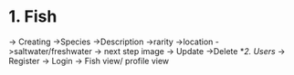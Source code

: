 # 1. Fish

->  Creating
    ->Species
    ->Description
    ->rarity
    ->location
    ->saltwater/freshwater
    -> next step image
-> Update
->Delete
**2. Users*
 -> Register
 -> Login
 -> Fish view/ profile view
